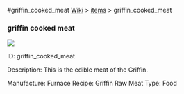 #griffin_cooked_meat
<a href="/wiki.html">Wiki</a> > <a href="/posts/wiki/items/index.html">items</a> > <a>griffin_cooked_meat</a>
<div class="iteminfo">
<h3>griffin cooked meat</h3>
<img class="pixelimage" src="https://dragon-force-studio.com/images/EF_wiki/griffin_cooked_meat.png">

<a class="iteminfoitem">ID: griffin_cooked_meat</a></div>
Description:   This is the edible meat of the Griffin.

Manufacture:  Furnace
Recipe:  Griffin Raw Meat
Type:  Food